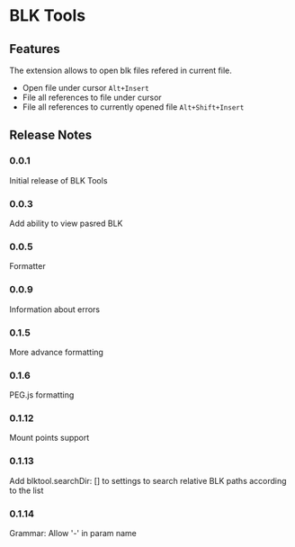 # BLK Tools

## Features

The extension allows to open blk files refered in current file.

* Open file under cursor `Alt+Insert`
* File all references to file under cursor
* File all references to currently opened file `Alt+Shift+Insert`

## Release Notes

### 0.0.1

Initial release of BLK Tools

### 0.0.3

Add ability to view pasred BLK

### 0.0.5

Formatter

### 0.0.9

Information about errors

### 0.1.5

More advance formatting

### 0.1.6

PEG.js formatting

### 0.1.12

Mount points support

### 0.1.13

Add blktool.searchDir: [] to settings to search relative BLK
paths according to the list

### 0.1.14

Grammar: Allow '-' in param name